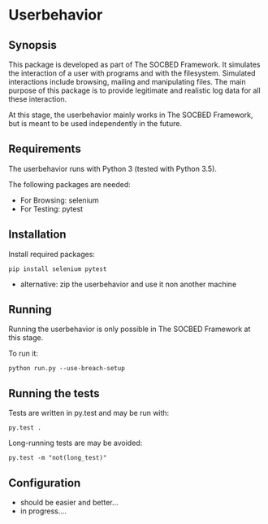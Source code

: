 # Userbehavior

## Synopsis

This package is developed as part of The SOCBED Framework.
It simulates the interaction of a user with programs and with the filesystem.
Simulated interactions include browsing, mailing and manipulating files.
The main purpose of this package is to provide legitimate and realistic log data for all these interaction.

At this stage, the userbehavior mainly works in The SOCBED Framework, but is meant to be used independently in the future.

## Requirements

The userbehavior runs with Python 3 (tested with Python 3.5).

The following packages are needed:

- For Browsing: selenium
- For Testing: pytest

## Installation

Install required packages:
```
pip install selenium pytest
```

- alternative: zip the userbehavior and use it non another machine

## Running

Running the userbehavior is only possible in The SOCBED Framework at this stage.

To run it:
```
python run.py --use-breach-setup
```

## Running the tests

Tests are written in py.test and may be run with:
```
py.test .
```
Long-running tests are may be avoided:
```
py.test -m "not(long_test)"
```

## Configuration

- should be easier and better...
- in progress....

